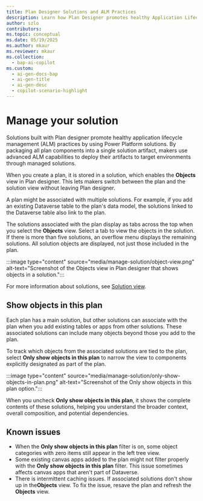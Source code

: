 ```yaml
---
title: Plan Designer Solutions and ALM Practices  
description: Learn how Plan Designer promotes healthy Application Lifecycle Management (ALM) practices by packaging plan components into solutions for advanced ALM capabilities.  
author: szlo  
contributors:  
ms.topic: conceptual  
ms.date: 05/19/2025  
ms.author: mkaur  
ms.reviewer: mkaur  
ms.collection:  
  - bap-ai-copilot  
ms.custom:  
  - ai-gen-docs-bap  
  - ai-gen-title  
  - ai-gen-desc  
  - copilot-scenario-highlight  
---
```


# Manage your solution

Solutions built with Plan designer promote healthy application lifecycle management (ALM) practices by using Power Platform solutions. By packaging all plan components into a single solution artifact, makers use advanced ALM capabilities to deploy their artifacts to target environments through managed solutions.

When you create a plan, it is stored in a solution, which enables the **Objects** view in Plan designer. This lets makers switch between the plan and the solution view without leaving Plan designer.

A plan might be associated with multiple solutions. For example, if you add an existing Dataverse table to the plan's data model, the solutions linked to the Dataverse table also link to the plan.

The solutions associated with the plan display as tabs across the top when you select the **Objects** view. Select a tab to view the objects in the solution. If there is more than five solutions, an overflow menu displays the remaining solutions. All solution objects are displayed, not just those included in the plan.

:::image type="content" source="media/manage-solution/object-view.png" alt-text="Screenshot of the Objects view in Plan designer that shows objects in a solution.":::

For more information about solutions, see [Solution view](/power-apps/maker/data-platform/solutions-area).

## Show objects in this plan

Each plan has a main solution, but other solutions can associate with the plan when you add existing tables or apps from other solutions. These associated solutions can include many objects beyond those you add to the plan. 

To track which objects from the associated solutions are tied to the plan, select **Only show objects in this plan** to narrow the view to components explicitly designated as part of the plan. 

:::image type="content" source="media/manage-solution/only-show-objects-in-plan.png" alt-text="Screenshot of the Only show objects in this plan option.":::

When you uncheck **Only show objects in this plan**, it shows the complete contents of these solutions, helping you understand the broader context, overall composition, and potential dependencies.

## Known issues

- When the **Only show objects in this plan** filter is on, some object categories with zero items still appear in the left tree view.
- Some existing canvas apps added to the plan might not filter properly with the **Only show objects in this plan** filter. This issue sometimes affects canvas apps that aren't part of Dataverse.
- There is intermittent caching issues. If associated solutions don't show up in the**Objects** view. To fix the issue, resave the plan and refresh the **Objects** view.

